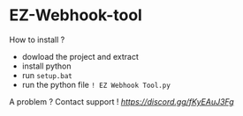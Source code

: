 # EZ-Webhook-tool

How to install ?
* dowload the project and extract 
* install python 
* run `setup.bat`
* run the python file `! EZ Webhook Tool.py`

A problem ? Contact support !
_https://discord.gg/fKyEAuJ3Fg_
